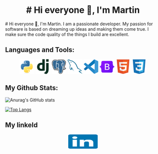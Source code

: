 <h1 align="center"> # Hi everyone 👋, I'm Martin </h1> # Hi everyone 👋, I'm Martin.
I am a passionate developer. My passion for software is based on dreaming up ideas and making them come true. I make sure the code quality of the things I build are excellent.



## Languages and Tools:
<p align="center">
<img src="https://raw.githubusercontent.com/devicons/devicon/1119b9f84c0290e0f0b38982099a2bd027a48bf1/icons/python/python-original.svg" alt= "Python" width="48" height="48"/> 
<img src="https://raw.githubusercontent.com/ArielXL/ArielXL/90f34e14d3b362f49420b10370502f175b767be8/img/django.svg" alt= "django" width="48" height="48"/> 
  <img src="https://raw.githubusercontent.com/ArielXL/ArielXL/90f34e14d3b362f49420b10370502f175b767be8/img/postgresql.svg" alt= "Postgresql" width="48" height="48"/> 
  <img src="https://raw.githubusercontent.com/ArielXL/ArielXL/90f34e14d3b362f49420b10370502f175b767be8/img/mysql.svg" alt= "mysql" width="48" height="48"/> 
  <img src="https://raw.githubusercontent.com/ArielXL/ArielXL/90f34e14d3b362f49420b10370502f175b767be8/img/vscode.svg" alt= "vscode" width="48" height="48"/> 
  <img src="https://raw.githubusercontent.com/ArielXL/ArielXL/90f34e14d3b362f49420b10370502f175b767be8/img/bootstrap.svg" alt= "bootstrap" width="48" height="48"/> 
  <img src="https://raw.githubusercontent.com/ArielXL/ArielXL/90f34e14d3b362f49420b10370502f175b767be8/img/html5.svg" alt= "html" width="48" height="48"/> 
  <img src="https://raw.githubusercontent.com/ArielXL/ArielXL/90f34e14d3b362f49420b10370502f175b767be8/img/css3.svg" alt= "css" width="48" height="48"/> 
 

## My Github Stats:
  
 ![Anurag's GitHub stats](https://github-readme-stats.vercel.app/api?username=mart1nap&show_icons=true&theme=radical)
 
 [![Top Langs](https://github-readme-stats.vercel.app/api/top-langs/?username=mart1nap&layout=compact&theme=radical)](https://github.com/anuraghazra/github-readme-stats)

## My linkeId 

<p align="center">
<img src="img/linkedin.svg"  href="https://www.linkedin.com/in/martín-aponte-8853b298/" alt= "css" width="100" height="48"/>
 
